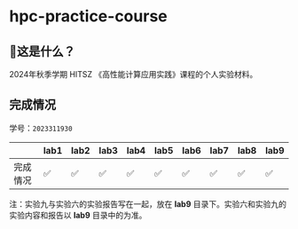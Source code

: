 # hpc-practice-course

## 🤔这是什么？

2024年秋季学期 HITSZ 《高性能计算应用实践》课程的个人实验材料。

## 完成情况

学号：`2023311930`

| | lab1 | lab2 | lab3 | lab4 | lab5 | lab6 | lab7 | lab8 | lab9 |
| --- | --- | --- | --- | --- | --- | --- | --- | --- | --- |
| 完成情况 | ✅ | ✅ | ✅ | ✅ | ✅ | ✅ | ✅ | ✅ | ✅ |

注：实验九与实验六的实验报告写在一起，放在 **lab9** 目录下。实验六和实验九的实验内容和报告以 **lab9** 目录中的为准。